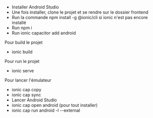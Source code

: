 - Installer Android Studio
- Une fois installer, clone le projet et se rendre sur le dossier frontend
- Run la commande npm install -g @ionic/cli si ionic n'est pas encore installé
- Run npm i
- Run ionic capacitor add android

Pour build le projet
- ionic build

Pour run le projet
- ionic serve

Pour lancer l'émulateur
- ionic cap copy
- ionic cap sync
- Lancer Android Studio
- ionic cap open android (pour tout installer)
- ionic cap run android -l --external